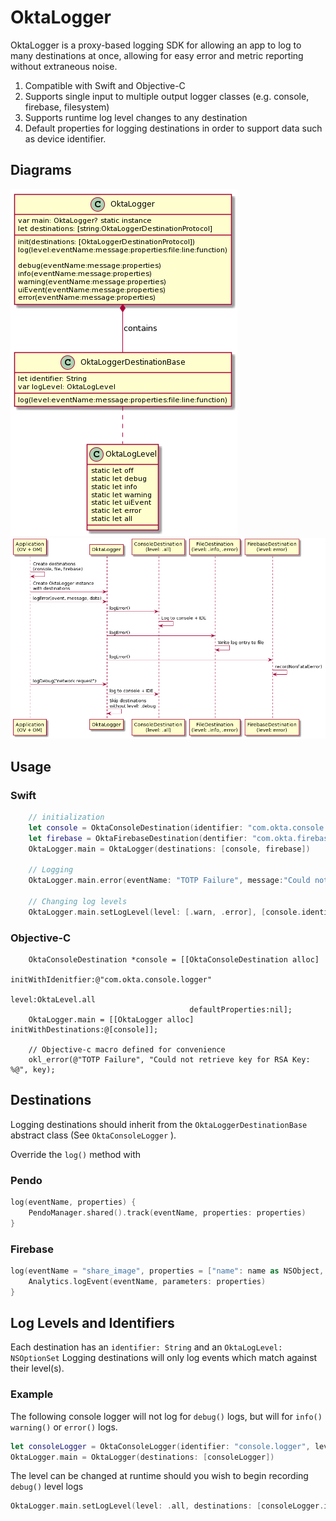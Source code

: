 # OktaLogger
OktaLogger is a proxy-based logging SDK for allowing an app to log to many destinations at once, allowing for easy error and metric reporting without extraneous noise.

1. Compatible with Swift and Objective-C
2. Supports single input to multiple output logger classes (e.g. console, firebase, filesystem) 
3. Supports runtime log level changes to any destination
4. Default properties for logging destinations in order to support data such as device identifier.

## Diagrams
![Classes](docs/OktaLogger.png "OktaLogger Classes")
![Sequence](docs/sequence.png "Operation Sequence")

## Usage
### Swift
```swift
    // initialization
    let console = OktaConsoleDestination(identifier: "com.okta.console.logger", level: .all, defaultProperties: nil)
    let firebase = OktaFirebaseDestination(dentifier: "com.okta.firebaselogger", level: .error, defaultProperties: nil)
    OktaLogger.main = OktaLogger(destinations: [console, firebase])
    
    // Logging
    OktaLogger.main.error(eventName: "TOTP Failure", message:"Could not retrieve key for RSA Key: ab43csd")
    
    // Changing log levels
    OktaLogger.main.setLogLevel(level: [.warn, .error], [console.identifier, firebase.identifier])
```
### Objective-C
```objc
    OktaConsoleDestination *console = [[OktaConsoleDestination alloc]
                                        initWithIdenitfier:@"com.okta.console.logger" 
                                                     level:OktaLevel.all 
                                        defaultProperties:nil];
    OktaLogger.main = [[OktaLogger alloc] initWithDestinations:@[console]];

    // Objective-c macro defined for convenience
    okl_error(@"TOTP Failure", "Could not retrieve key for RSA Key: %@", key);
```

## Destinations
Logging destinations should inherit from the `OktaLoggerDestinationBase` abstract class (See `OktaConsoleLogger` ).

Override the `log()` method with

### Pendo
```swift
log(eventName, properties) {
    PendoManager.shared().track(eventName, properties: properties)
}
```
### Firebase
```swift
log(eventName = "share_image", properties = ["name": name as NSObject, "full_text": text as NSObject]) {
    Analytics.logEvent(eventName, parameters: properties)
}
```

## Log Levels and Identifiers
Each destination has an `identifier: String` and an `OktaLogLevel: NSOptionSet`
Logging destinations will only log events which match against their level(s).

### Example
The following console logger will not log for `debug()` logs, but will for `info()` `warning()` or `error()` logs.
```swift
let consoleLogger = OktaConsoleLogger(identifier: "console.logger", level: [.info, .warn, .error])`
OktaLogger.main = OktaLogger(destinations: [consoleLogger])
```
The level can be changed at runtime should you wish to begin recording `debug()` level logs
```swift
OktaLogger.main.setLogLevel(level: .all, destinations: [consoleLogger.identifier])
```


